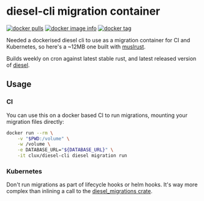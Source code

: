 # diesel-cli migration container
[![docker pulls](https://img.shields.io/docker/pulls/izissise/diesel-cli.svg)](
https://hub.docker.com/r/izissise/diesel-cli/)
[![docker image info](https://images.microbadger.com/badges/image/izissise/diesel-cli.svg)](http://microbadger.com/images/izissise/diesel-cli)
[![docker tag](https://images.microbadger.com/badges/version/izissise/diesel-cli.svg)](https://hub.docker.com/r/izissise/diesel-cli/tags/)

Needed a dockerised diesel cli to use as a migration container for CI and Kubernetes, so here's a ~12MB one built with [muslrust](https://github.com/clux/muslrust).

Builds weekly on cron against latest stable rust, and latest released version of [diesel](https://crates.io/crates/diesel).

## Usage
### CI
You can use this on a docker based CI to run migrations, mounting your migration files directly:

```sh
docker run --rm \
    -v "$PWD:/volume" \
    -w /volume \
    -e DATABASE_URL="${DATABASE_URL}" \
    -it clux/diesel-cli diesel migration run
```

### Kubernetes
Don't run migrations as part of lifecycle hooks or helm hooks. It's way more complex than inlining a call to the [diesel_migrations crate](https://github.com/diesel-rs/diesel/tree/master/diesel_migrations).
